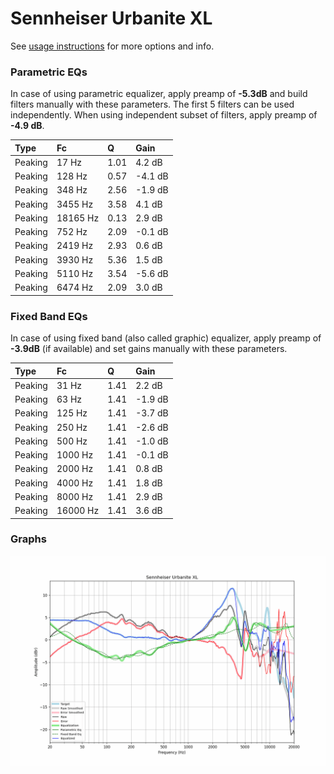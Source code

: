 # Sennheiser Urbanite XL
See [usage instructions](https://github.com/jaakkopasanen/AutoEq#usage) for more options and info.

### Parametric EQs
In case of using parametric equalizer, apply preamp of **-5.3dB** and build filters manually
with these parameters. The first 5 filters can be used independently.
When using independent subset of filters, apply preamp of **-4.9 dB**.

| Type    | Fc       |    Q | Gain    |
|:--------|:---------|:-----|:--------|
| Peaking | 17 Hz    | 1.01 | 4.2 dB  |
| Peaking | 128 Hz   | 0.57 | -4.1 dB |
| Peaking | 348 Hz   | 2.56 | -1.9 dB |
| Peaking | 3455 Hz  | 3.58 | 4.1 dB  |
| Peaking | 18165 Hz | 0.13 | 2.9 dB  |
| Peaking | 752 Hz   | 2.09 | -0.1 dB |
| Peaking | 2419 Hz  | 2.93 | 0.6 dB  |
| Peaking | 3930 Hz  | 5.36 | 1.5 dB  |
| Peaking | 5110 Hz  | 3.54 | -5.6 dB |
| Peaking | 6474 Hz  | 2.09 | 3.0 dB  |

### Fixed Band EQs
In case of using fixed band (also called graphic) equalizer, apply preamp of **-3.9dB**
(if available) and set gains manually with these parameters.

| Type    | Fc       |    Q | Gain    |
|:--------|:---------|:-----|:--------|
| Peaking | 31 Hz    | 1.41 | 2.2 dB  |
| Peaking | 63 Hz    | 1.41 | -1.9 dB |
| Peaking | 125 Hz   | 1.41 | -3.7 dB |
| Peaking | 250 Hz   | 1.41 | -2.6 dB |
| Peaking | 500 Hz   | 1.41 | -1.0 dB |
| Peaking | 1000 Hz  | 1.41 | -0.1 dB |
| Peaking | 2000 Hz  | 1.41 | 0.8 dB  |
| Peaking | 4000 Hz  | 1.41 | 1.8 dB  |
| Peaking | 8000 Hz  | 1.41 | 2.9 dB  |
| Peaking | 16000 Hz | 1.41 | 3.6 dB  |

### Graphs
![](./Sennheiser%20Urbanite%20XL.png)